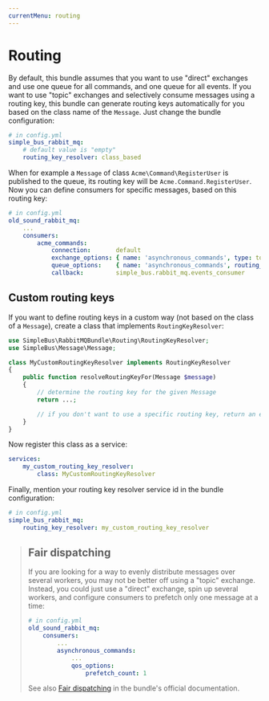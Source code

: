```yaml
---
currentMenu: routing
---
```


# Routing

By default, this bundle assumes that you want to use "direct" exchanges and use one queue for all commands, and one
queue for all events. If you want to use "topic" exchanges and selectively consume messages using a routing key, this
bundle can generate routing keys automatically for you based on the class name of the `Message`. Just change the
bundle configuration:

```yaml
# in config.yml
simple_bus_rabbit_mq:
    # default value is "empty"
    routing_key_resolver: class_based
```

When for example a `Message` of class `Acme\Command\RegisterUser` is published to the queue, its routing key will be
`Acme.Command.RegisterUser`. Now you can define consumers for specific messages, based on this routing key:

```yaml
# in config.yml
old_sound_rabbit_mq:
    ...
    consumers:
        acme_commands:
            connection:       default
            exchange_options: { name: 'asynchronous_commands', type: topic }
            queue_options:    { name: 'asynchronous_commands', routing_keys: ['Acme.Command.#'] }
            callback:         simple_bus.rabbit_mq.events_consumer
```

## Custom routing keys

If you want to define routing keys in a custom way (not based on the class of a `Message`), create a class that
implements `RoutingKeyResolver`:

```php
use SimpleBus\RabbitMQBundle\Routing\RoutingKeyResolver;
use SimpleBus\Message\Message;

class MyCustomRoutingKeyResolver implements RoutingKeyResolver
{
    public function resolveRoutingKeyFor(Message $message)
    {
        // determine the routing key for the given Message
        return ...;

        // if you don't want to use a specific routing key, return an empty string
    }
}
```

Now register this class as a service:

```yaml
services:
    my_custom_routing_key_resolver:
        class: MyCustomRoutingKeyResolver
```

Finally, mention your routing key resolver service id in the bundle configuration:

```yaml
# in config.yml
simple_bus_rabbit_mq:
    routing_key_resolver: my_custom_routing_key_resolver
```

> ## Fair dispatching
>
> If you are looking for a way to evenly distribute messages over several workers, you may not be better off using a
> "topic" exchange. Instead, you could just use a "direct" exchange, spin up several workers, and configure
> consumers to prefetch only one message at a time:
>
> ```yaml
> # in config.yml
> old_sound_rabbit_mq:
>     consumers:
>         ...
>         asynchronous_commands:
>             ...
>             qos_options:
>                 prefetch_count: 1
> ```
>
> See also [Fair dispatching](https://github.com/videlalvaro/RabbitMqBundle#fair-dispatching) in the bundle's official
> documentation.
